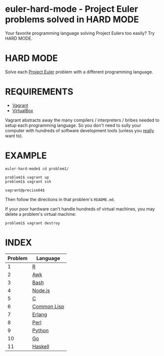 # euler-hard-mode - Project Euler problems solved in HARD MODE

Your favorite programming language solving Project Eulers too easily? Try HARD MODE.

# HARD MODE

Solve each [Project Euler](https://projecteuler.net/) problem with a different programming language.

# REQUIREMENTS

* [Vagrant](http://www.vagrantup.com/)
* [VirtualBox](https://www.virtualbox.org/)

Vagrant abstracts away the many compilers / interpreters / bribes needed to setup each programming language. So you don't need to sully your computer with hundreds of software development tools (unless you [really](https://github.com/mcandre/mcandre-ubuntu) want to).

# EXAMPLE

    euler-hard-mode$ cd problem1/

    problem1$ vagrant up
    problem1$ vagrant ssh

    vagrant@precise64$

Then follow the directions in that problem's `README.md`.

If your poor hardware can't handle hundreds of virtual machines, you may delete a problem's virtual machine:

    problem1$ vagrant destroy

# INDEX

| Problem | Language                                        |
| ------- | ----------------------------------------------- |
| 1       | [R](http://www.r-project.org/)                  |
| 2       | [Awk](http://en.wikipedia.org/wiki/AWK)         |
| 3       | [Bash](https://www.gnu.org/software/bash/)      |
| 4       | [Node.js](http://nodejs.org/)                   |
| 5       | [C](http://clang.llvm.org/)                     |
| 6       | [Common Lisp](http://common-lisp.net/)          |
| 7       | [Erlang](http://www.erlang.org/)                |
| 8       | [Perl](http://www.perl.org/)                    |
| 9       | [Python](http://python.org/)                    |
| 10      | [Go](http://golang.org/)                        |
| 11      | [Haskell](http://www.haskell.org/)              |
